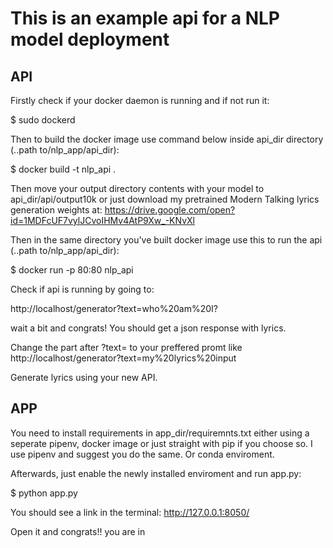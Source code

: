 # This is an example api for a NLP model deployment

## API


Firstly check if your docker daemon is running and if not run it:

$ sudo dockerd

Then to build the docker image use command below inside api_dir directory (..path to/nlp_app/api_dir):

$ docker build -t nlp_api .

Then move your output directory contents with your model to api_dir/api/output10k or just download my pretrained Modern Talking lyrics generation weights at: https://drive.google.com/open?id=1MDFcUF7vylJCvoIHMv4AtP9Xw_-KNvXl

Then in the same directory you've built docker image use this to run the api (..path to/nlp_app/api_dir):

$ docker run -p 80:80 nlp_api

Check if api is running by going to:

http://localhost/generator?text=who%20am%20I?

wait a bit and congrats! You should get a json response with lyrics.

Change the part after ?text= to your preffered promt like http://localhost/generator?text=my%20lyrics%20input

Generate lyrics using your new API.

## APP

You need to install requirements in app_dir/requiremnts.txt either using a seperate pipenv, docker image or just straight with pip if you choose so. I use pipenv and suggest you do the same. Or conda enviroment.

Afterwards, just enable the newly installed enviroment and run app.py:

$ python app.py

You should see a link in the terminal: http://127.0.0.1:8050/

Open it and congrats!! you are in
